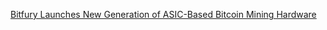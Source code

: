 [Bitfury Launches New Generation of ASIC-Based Bitcoin Mining Hardware](https://cointelegraph.com/news/bitfury-launches-new-generation-of-asic-based-bitcoin-mining-hardware)